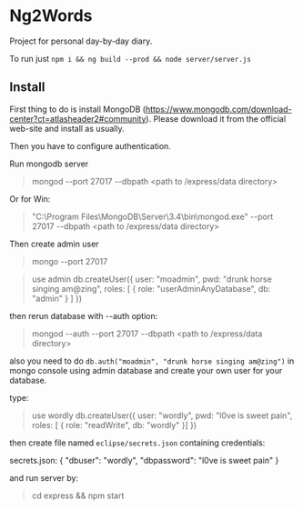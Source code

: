 # Ng2Words

Project for personal day-by-day diary.

To run just `npm i && ng build --prod && node server/server.js`



## Install

First thing to do is install MongoDB (https://www.mongodb.com/download-center?ct=atlasheader2#community). Please download it from the official web-site and install as usually.


Then you have to configure authentication.

Run mongodb server

> mongod --port 27017 --dbpath <path to /express/data directory>

Or for Win:

> "C:\Program Files\MongoDB\Server\3.4\bin\mongod.exe" --port 27017 --dbpath <path to /express/data directory>


Then create admin user

> mongo --port 27017

> use admin
> db.createUser({
		user: "moadmin",
	    pwd: "drunk horse singing am@zing",
	    roles: [ { role: "userAdminAnyDatabase", db: "admin" } ]
	})
	
then rerun database with --auth option:

> mongod --auth --port 27017 --dbpath <path to /express/data directory> 
	
also you need to do `db.auth("moadmin", "drunk horse singing am@zing")` in mongo console using admin database and create your own user for your database.

type:

> use wordly
> db.createUser({
    user: "wordly",
    pwd: "l0ve is sweet pain",
    roles: [ { role: "readWrite", db: "wordly" }]
  })


then create file named `eclipse/secrets.json` containing credentials:

secrets.json:
{
	"dbuser": "wordly",
	"dbpassword": "l0ve is sweet pain"
}

and run server by:

> cd express && npm start

